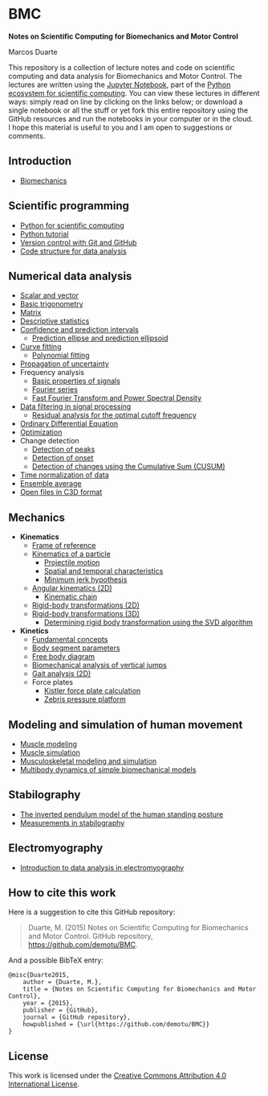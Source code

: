 BMC
===

**Notes on Scientific Computing for Biomechanics and Motor Control**

Marcos Duarte

This repository is a collection of lecture notes and code on scientific computing and data analysis for Biomechanics and Motor Control. The lectures are written using the [Jupyter Notebook](http://jupyter.org/), part of the [Python ecosystem for scientific computing]( http://scipy.org/). You can view these lectures in different ways: simply read on line by clicking on the links below; or download a single notebook or all the stuff or yet fork this entire repository using the GitHub resources and run the notebooks in your computer or in the cloud.  
I hope this material is useful to you and I am open to suggestions or comments. 

Introduction
------------
- [Biomechanics](http://nbviewer.jupyter.org//github/demotu/BMC/blob/master/notebooks/Biomechanics.ipynb)

Scientific programming
----------------------
- [Python for scientific computing](http://nbviewer.jupyter.org//github/demotu/BMC/blob/master/notebooks/PythonForScientificComputing.ipynb)  
- [Python tutorial](http://nbviewer.jupyter.org//github/demotu/BMC/blob/master/notebooks/PythonTutorial.ipynb)
- [Version control with Git and GitHub](http://nbviewer.jupyter.org//github/demotu/BMC/blob/master/notebooks/VersionControlGitGitHub.ipynb)
- [Code structure for data analysis](http://nbviewer.jupyter.org//github/demotu/BMC/blob/master/notebooks/CodeStructure.ipynb)

Numerical data analysis
-----------------------
- [Scalar and vector](http://nbviewer.jupyter.org//github/demotu/BMC/blob/master/notebooks/ScalarVector.ipynb)
- [Basic trigonometry](http://nbviewer.jupyter.org//github/demotu/BMC/blob/master/notebooks/TrigonometryBasics.ipynb)
- [Matrix](http://nbviewer.jupyter.org//github/demotu/BMC/blob/master/notebooks/Matrix.ipynb)  
- [Descriptive statistics](http://nbviewer.jupyter.org//github/demotu/BMC/blob/master/notebooks/Statistics-Descriptive.ipynb)  
- [Confidence and prediction intervals](http://nbviewer.jupyter.org//github/demotu/BMC/blob/master/notebooks/ConfidencePredictionIntervals.ipynb)
  + [Prediction ellipse and prediction ellipsoid](http://nbviewer.jupyter.org//github/demotu/BMC/blob/master/notebooks/PredictionEllipseEllipsoid.ipynb)
- [Curve fitting](http://nbviewer.jupyter.org//github/demotu/BMC/blob/master/notebooks/CurveFitting.ipynb)
  + [Polynomial fitting](http://nbviewer.jupyter.org//github/demotu/BMC/blob/master/notebooks/PolynomialFitting.ipynb)
- [Propagation of uncertainty](http://nbviewer.jupyter.org//github/demotu/BMC/blob/master/notebooks/Propagation%20of%20uncertainty.ipynb)
- Frequency analysis  
  + [Basic properties of signals](http://nbviewer.jupyter.org//github/demotu/BMC/blob/master/notebooks/SignalBasicProperties.ipynb)
  + [Fourier series](http://nbviewer.jupyter.org//github/demotu/BMC/blob/master/notebooks/FourierSeries.ipynb)
  + [Fast Fourier Transform and Power Spectral Density](http://nbviewer.jupyter.org//github/demotu/BMC/blob/master/notebooks/FFTandPSD.ipynb)
- [Data filtering in signal processing](http://nbviewer.jupyter.org//github/demotu/BMC/blob/master/notebooks/DataFiltering.ipynb)
  + [Residual analysis for the optimal cutoff frequency](http://nbviewer.jupyter.org//github/demotu/BMC/blob/master/notebooks/ResidualAnalysis.ipynb)  
- [Ordinary Differential Equation](http://nbviewer.jupyter.org//github/demotu/BMC/blob/master/notebooks/OrdinaryDifferentialEquation.ipynb)  
- [Optimization](http://nbviewer.jupyter.org//github/demotu/BMC/blob/master/notebooks/Optimization.ipynb)  
- Change detection  
  + [Detection of peaks](http://nbviewer.jupyter.org//github/demotu/BMC/blob/master/notebooks/DetectPeaks.ipynb) 
  + [Detection of onset](http://nbviewer.jupyter.org//github/demotu/BMC/blob/master/notebooks/DetectOnset.ipynb)  
  + [Detection of changes using the Cumulative Sum (CUSUM)](http://nbviewer.jupyter.org//github/demotu/BMC/blob/master/notebooks/DetectCUSUM.ipynb)
- [Time normalization of data](http://nbviewer.jupyter.org//github/demotu/BMC/blob/master/notebooks/TimeNormalization.ipynb) 
- [Ensemble average](http://nbviewer.jupyter.org//github/demotu/BMC/blob/master/notebooks/EnsembleAverage.ipynb)
- [Open files in C3D format](http://nbviewer.jupyter.org//github/demotu/BMC/blob/master/notebooks/OpenC3Dfile.ipynb)

Mechanics
---------
- **Kinematics**
  + [Frame of reference](http://nbviewer.jupyter.org//github/demotu/BMC/blob/master/notebooks/ReferenceFrame.ipynb)
  + [Kinematics of a particle](http://nbviewer.jupyter.org//github/demotu/BMC/blob/master/notebooks/KinematicsParticle.ipynb)   
    - [Projectile motion](http://nbviewer.jupyter.org//github/demotu/BMC/blob/master/notebooks/ProjectileMotion.ipynb) 
    - [Spatial and temporal characteristics](http://nbviewer.jupyter.org//github/demotu/BMC/blob/master/notebooks/SpatialTemporalCharacteristcs.ipynb)  
    - [Minimum jerk hypothesis](http://nbviewer.jupyter.org//github/demotu/BMC/blob/master/notebooks/MinimumJerkHypothesis.ipynb)  
  + [Angular kinematics (2D)](http://nbviewer.jupyter.org//github/demotu/BMC/blob/master/notebooks/AngularKinematics2D.ipynb)  
    - [Kinematic chain](http://nbviewer.jupyter.org//github/demotu/BMC/blob/master/notebooks/KinematicChain.ipynb) 
  + [Rigid-body transformations (2D)](http://nbviewer.jupyter.org//github/demotu/BMC/blob/master/notebooks/Transformation2D.ipynb)   
  + [Rigid-body transformations (3D)](http://nbviewer.jupyter.org//github/demotu/BMC/blob/master/notebooks/Transformation3D.ipynb)
    - [Determining rigid body transformation using the SVD algorithm](http://nbviewer.jupyter.org//github/demotu/BMC/blob/master/notebooks/SVDalgorithm.ipynb)
- **Kinetics**
  + [Fundamental concepts](http://nbviewer.jupyter.org//github/demotu/BMC/blob/master/notebooks/KineticsFundamentalConcepts.ipynb)
  + [Body segment parameters](http://nbviewer.jupyter.org//github/demotu/BMC/blob/master/notebooks/BodySegmentParameters.ipynb)
  + [Free body diagram](http://nbviewer.jupyter.org//github/demotu/BMC/blob/master/notebooks/FreeBodyDiagram.ipynb)
  + [Biomechanical analysis of vertical jumps](http://nbviewer.jupyter.org//github/demotu/BMC/blob/master/notebooks/VerticalJump.ipynb)
  + [Gait analysis (2D)](http://nbviewer.jupyter.org//github/demotu/BMC/blob/master/notebooks/GaitAnalysis2D.ipynb)
  + Force plates
    - [Kistler force plate calculation](http://nbviewer.jupyter.org//github/demotu/BMC/blob/master/notebooks/KistlerForcePlateCalculation.ipynb)
    - [Zebris pressure platform](http://nbviewer.jupyter.org//github/demotu/BMC/blob/master/notebooks/ReadZebrisPressurePlatformASCIIfiles.ipynb)

Modeling and simulation of human movement
-----------------------------------------
- [Muscle modeling](http://nbviewer.jupyter.org//github/demotu/BMC/blob/master/notebooks/MuscleModeling.ipynb)  
- [Muscle simulation](http://nbviewer.jupyter.org//github/demotu/BMC/blob/master/notebooks/MuscleSimulation.ipynb)  
- [Musculoskeletal modeling and simulation](http://nbviewer.jupyter.org//github/demotu/BMC/blob/master/notebooks/MusculoskeletaModelingSimulation.ipynb)
- [Multibody dynamics of simple biomechanical models](http://nbviewer.jupyter.org//github/demotu/BMC/blob/master/notebooks/MultibodyDynamics.ipynb)

Stabilography
-------------
- [The inverted pendulum model of the human standing posture](http://nbviewer.jupyter.org//github/demotu/BMC/blob/master/notebooks/IP_Model.ipynb)
- [Measurements in stabilography](http://nbviewer.jupyter.org//github/demotu/BMC/blob/master/notebooks/Stabilography.ipynb)

Electromyography
---------------
- [Introduction to data analysis in electromyography](http://nbviewer.jupyter.org//github/demotu/BMC/blob/master/notebooks/Electromyography.ipynb)

How to cite this work
---------------------

Here is a suggestion to cite this GitHub repository:

> Duarte, M. (2015) Notes on Scientific Computing for Biomechanics and Motor Control. GitHub repository, https://github.com/demotu/BMC.

And a possible BibTeX entry:
```
@misc{Duarte2015,  
    author = {Duarte, M.},  
    title = {Notes on Scientific Computing for Biomechanics and Motor Control},  
    year = {2015},  
    publisher = {GitHub},  
    journal = {GitHub repository},  
    howpublished = {\url{https://github.com/demotu/BMC}}  
}  
```
License
-------
This work is licensed under the [Creative Commons Attribution 4.0 International License](http://creativecommons.org/licenses/by/4.0/).

